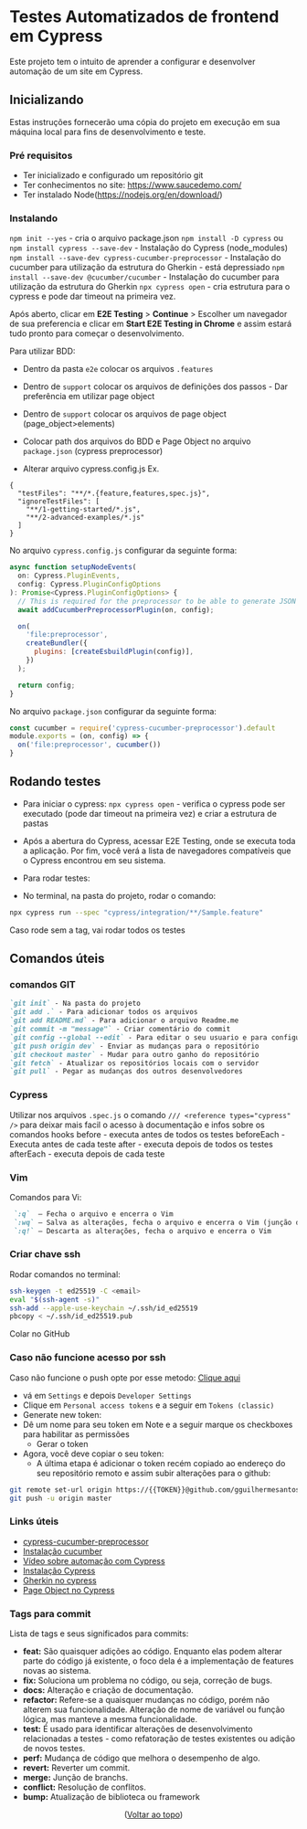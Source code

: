 <a name="readme-top"></a>
# Testes Automatizados de frontend em Cypress

Este projeto tem o intuito de aprender a configurar e desenvolver automação de um site em Cypress.

## Inicializando

Estas instruções fornecerão uma cópia do projeto em execução em sua máquina local para fins de desenvolvimento e teste.

### Pré requisitos

* Ter inicializado e configurado um repositório git
* Ter conhecimentos no site: https://www.saucedemo.com/
* Ter instalado Node(https://nodejs.org/en/download/)

### Instalando

`npm init --yes` - cria o arquivo package.json 
`npm install -D cypress` ou `npm install cypress --save-dev` - Instalação do Cypress (node_modules)
`npm install --save-dev cypress-cucumber-preprocessor` - Instalação do cucumber para utilização da estrutura do Gherkin - está depressiado
`npm install --save-dev @cucumber/cucumber` - Instalação do cucumber para utilização da estrutura do Gherkin
`npx cypress open` - cria estrutura para o cypress e pode dar timeout na primeira vez.

Após aberto, clicar em **E2E Testing** > **Continue** > Escolher um navegador de sua preferencia e clicar em **Start E2E Testing in Chrome** e assim estará tudo pronto para começar o desenvolvimento.

Para utilizar BDD:

* Dentro da pasta `e2e` colocar os arquivos `.features`
* Dentro de `support` colocar os arquivos de definições dos passos - Dar preferência em utilizar page object
* Dentro de `support` colocar os arquivos de page object (page_object>elements)

* Colocar path dos arquivos do BDD e Page Object no arquivo `package.json` (cypress preprocessor)
* Alterar arquivo cypress.config.js
Ex.
```
{
  "testFiles": "**/*.{feature,features,spec.js}",
  "ignoreTestFiles": [
    "**/1-getting-started/*.js",
    "**/2-advanced-examples/*.js"
  ]
}
```

No arquivo `cypress.config.js` configurar da seguinte forma:
```js
async function setupNodeEvents(
  on: Cypress.PluginEvents,
  config: Cypress.PluginConfigOptions
): Promise<Cypress.PluginConfigOptions> {
  // This is required for the preprocessor to be able to generate JSON reports after each run, and more,
  await addCucumberPreprocessorPlugin(on, config);

  on(
    'file:preprocessor',
    createBundler({
      plugins: [createEsbuildPlugin(config)],
    })
  );

  return config;
}
```
No arquivo `package.json` configurar da seguinte forma:
```js
const cucumber = require('cypress-cucumber-preprocessor').default
module.exports = (on, config) => {
  on('file:preprocessor', cucumber())
}
```

## Rodando testes

* Para iniciar o cypress:
`npx cypress open` - verifica o cypress pode ser executado (pode dar timeout na primeira vez) e criar a estrutura de pastas

* Após a abertura do Cypress, acessar E2E Testing, onde se executa toda a aplicação. Por fim, você verá a lista de navegadores compatíveis que o Cypress encontrou em seu sistema.

* Para rodar testes:
* No terminal, na pasta do projeto, rodar o comando:
```sh
npx cypress run --spec "cypress/integration/**/Sample.feature"
```
Caso rode sem a tag, vai rodar todos os testes

## Comandos úteis

### comandos GIT

```markdown
`git init` - Na pasta do projeto
`git add .` - Para adicionar todos os arquivos
`git add README.md` - Para adicionar o arquivo Readme.me
`git commit -m "message"` - Criar comentário do commit
`git config --global --edit` - Para editar o seu usuario e para configurar o repositório
`git push origin dev` - Enviar as mudanças para o repositório
`git checkout master` - Mudar para outro ganho do repositório
`git fetch` - Atualizar os repositórios locais com o servidor
`git pull` - Pegar as mudanças dos outros desenvolvedores
```

### Cypress

Utilizar nos arquivos `.spec.js` o comando `/// <reference types="cypress" />` para deixar mais facil o acesso à documentação e infos sobre os comandos
hooks
before - executa antes de todos os testes
beforeEach - Executa antes de cada teste
after - executa depois de todos os testes
afterEach - executa depois de cada teste

### Vim
Comandos para Vi:
```markdown
 `:q`  – Fecha o arquivo e encerra o Vim
 `:wq` – Salva as alterações, fecha o arquivo e encerra o Vim (junção dos comandos :w, que salva o arquivo, e :q para sair)
 `:q!` – Descarta as alterações, fecha o arquivo e encerra o Vim
```

### Criar chave ssh

Rodar comandos no terminal:
```sh
ssh-keygen -t ed25519 -C <email>
eval "$(ssh-agent -s)"
ssh-add --apple-use-keychain ~/.ssh/id_ed25519
pbcopy < ~/.ssh/id_ed25519.pub
```
Colar no GitHub

### Caso não funcione acesso por ssh

Caso não funcione o push opte por esse metodo: [Clique aqui](https://www.doaction.com.br/en/blog/como-corrigir-o-erro-support-for-password-authentication-was-removed-please-use-a-personal-access-token-instead)

* vá em `Settings` e depois `Developer Settings`
* Clique em `Personal access tokens` e a seguir em `Tokens (classic)`
* Generate new token:
* Dê um nome para seu token em Note e a seguir marque os checkboxes para habilitar as permissões
  - Gerar o token
* Agora, você deve copiar o seu token:
  - A última etapa é adicionar o token recém copiado ao endereço do seu repositório remoto e assim subir alterações para o github:
```sh
git remote set-url origin https://{{TOKEN}}@github.com/gguilhermesantos/Testes_Automatizados_Cypress
git push -u origin master
```

### Links úteis
* [cypress-cucumber-preprocessor](https://github.com/badeball/cypress-cucumber-preprocessor)
* [Instalação cucumber](https://cucumber.io/docs/installation/javascript/)
* [Vídeo sobre automação com Cypress](https://lnkd.in/dA6yqm5M)
* [Instalação Cypress](https://docs.cypress.io/guides/getting-started/installing-cypress)
* [Gherkin no cypress](https://dev.to/leading-edje/using-gherkin-with-your-cypress-tests-4p20)
* [Page Object no Cypress](https://dev.to/leading-edje/using-page-objects-in-cypress-co9)

### Tags para commit
Lista de tags e seus significados para commits:

* **feat:** São quaisquer adições ao código. Enquanto elas podem alterar parte do código já existente, o foco dela é a implementação de features novas ao sistema.
* **fix:** Soluciona um problema no código, ou seja, correção de bugs.
* **docs:** Alteração e criação de documentação.
* **refactor:** Refere-se a quaisquer mudanças no código, porém não alterem sua funcionalidade. Alteração de nome de variável ou função lógica, mas manteve a mesma funcionalidade.
* **test:** É usado para identificar alterações de desenvolvimento relacionadas a testes - como refatoração de testes existentes ou adição de novos testes.
* **perf:** Mudança de código que melhora o desempenho de algo.
* **revert:** Reverter um commit.
* **merge:** Junção de branchs.
* **conflict:** Resolução de conflitos.
* **bump:** Atualização de biblioteca ou framework

<p align="center">(<a href="#readme-top">Voltar ao topo</a>)</p>